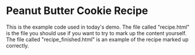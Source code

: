 # Peanut Butter Cookie Recipe
This is the example code used in today's demo. The file called "recipe.html" is the file you should use if you want to try to mark up the content yourself. The file called "recipe_finished.html" is an example of the recipe marked up correctly.
